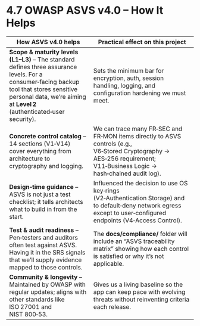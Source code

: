 # 4.7 OWASP ASVS v4.0 – How It Helps

| How ASVS v4.0 helps | Practical effect on this project |
| --- | --- |
| **Scope & maturity levels (L1–L3)** – The standard defines three assurance levels. For a consumer‑facing backup tool that stores sensitive personal data, we’re aiming at **Level 2** (authenticated‑user security). | Sets the minimum bar for encryption, auth, session handling, logging, and configuration hardening we must meet. |
| **Concrete control catalog** – 14 sections (V1‑V14) cover everything from architecture to cryptography and logging. | We can trace many FR‑SEC and FR‑MON items directly to ASVS controls (e.g., V6‑Stored Cryptography → AES‑256 requirement; V11‑Business Logic → hash‑chained audit log). |
| **Design‑time guidance** – ASVS is not just a test checklist; it tells architects what to build in from the start. | Influenced the decision to use OS key‑rings (V2‑Authentication Storage) and to default‑deny network egress except to user‑configured endpoints (V4‑Access Control). |
| **Test & audit readiness** – Pen‑testers and auditors often test against ASVS. Having it in the SRS signals that we’ll supply evidence mapped to those controls. | The **docs/compliance/** folder will include an “ASVS traceability matrix” showing how each control is satisfied or why it’s not applicable. |
| **Community & longevity** – Maintained by OWASP with regular updates; aligns with other standards like ISO 27001 and NIST 800‑53. | Gives us a living baseline so the app can keep pace with evolving threats without reinventing criteria each release. |
